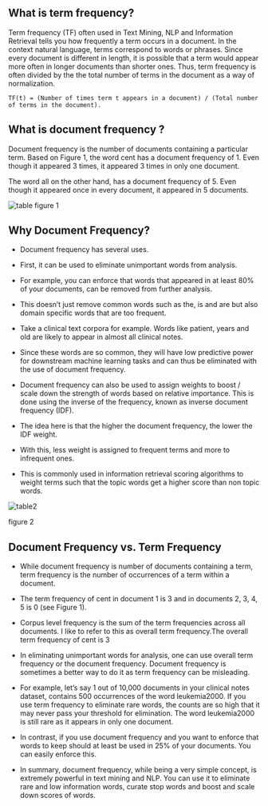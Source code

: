 ## What is term frequency?

Term frequency (TF) often used in Text Mining, NLP and Information Retrieval tells you how frequently a term occurs in a document. In the context natural language, terms correspond to words or phrases. Since every document is different in length, it is possible that a term would appear more often in longer documents than shorter ones. Thus, term frequency is often divided by the  the total number of terms in the document as a way of normalization.

```shell
TF(t) = (Number of times term t appears in a document) / (Total number of terms in the document).
```
## What is document frequency ?

Document frequency is the number of documents containing a particular term. Based on Figure 1, the word cent has a document frequency of 1. Even though it appeared 3 times, it appeared 3 times in only one document.

The word all on the other hand, has a document frequency of 5. Even though it appeared once in every document, it appeared in 5 documents.

![table](https://kavita-ganesan.com/wp-content/uploads/document-frequency-example.png)
figure 1

## Why Document Frequency?
- Document frequency has several uses. 
- First, it can be used to eliminate unimportant words from analysis. 
- For example, you can enforce that words that appeared in at least 80% of your documents, can be removed from further analysis. 
- This doesn’t just remove common words such as the, is and are but also domain specific words that are too frequent.

- Take a clinical text corpora for example. Words like patient, years and old are likely to appear in almost all  clinical notes. 
- Since these words are so common, they will have low predictive power for downstream machine learning tasks and can thus be eliminated with the use of document frequency.

- Document frequency can also be used to assign weights to boost / scale down the strength of words based on relative importance. This is done using the inverse of the frequency, known as inverse document frequency (IDF).

- The idea here is that the higher the document frequency, the lower the IDF weight. 
- With this, less weight is assigned to frequent terms and more to infrequent ones. 
- This is commonly used in information retrieval scoring algorithms to weight terms such that the topic words get a higher score than non topic words.

![table2](https://kavita-ganesan.com/wp-content/uploads/idf-values.png)

figure 2

## Document Frequency vs. Term Frequency

- While document frequency is number of documents containing a term, term frequency is the number of occurrences of a term within a document.

- The term frequency of cent in document 1 is 3 and in documents 2, 3, 4, 5 is 0 (see Figure 1).

- Corpus level frequency is the sum of the term frequencies across all documents. I like to refer to this as overall term frequency.The overall term frequency of cent is 3

- In eliminating unimportant words for analysis, one can use overall term frequency or the document frequency. Document frequency is sometimes a better way to do it as term frequency can be misleading.

- For example, let’s say 1 out of 10,000 documents in your clinical notes dataset, contains 500 occurrences of the word leukemia2000. If you use term frequency to eliminate rare words, the counts are so high that it may never pass your threshold for elimination. The word leukemia2000 is still rare as it appears in only one document.

- In contrast, if you use document frequency and you want to enforce that words to keep should at least be used in 25% of your documents. You can easily enforce this.

- In summary, document frequency, while being a very simple concept, is extremely powerful in text mining and NLP. You can use it to eliminate rare and low information words, curate stop words and boost and scale down scores of words.
